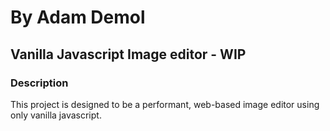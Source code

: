 # By Adam Demol

## Vanilla Javascript Image editor - WIP

### Description
This project is designed to be a performant, web-based image editor using only vanilla javascript.
